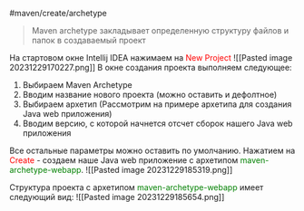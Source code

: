 #maven/create/archetype
> Maven archetype закладывает определенную структуру файлов и папок в создаваемый проект

На стартовом окне Intellij IDEA нажимаем на <font style="color:red">New Project</font>
![[Pasted image 20231229170227.png]]
В окне создания проекта выполняем следующее:
1. Выбираем Maven Archetype
2. Вводим название нового проекта (можно оставить и дефолтное)
3. Выбираем архетип (Рассмотрим на примере архетипа для создания Java web приложения)
4. Вводим версию, с которой начнется отсчет сборок нашего Java web приложения

Все остальные параметры можно оставить по умолчанию.
Нажатием на <font style="color:red">Create</font> - создаем наше Java web приложение с архетипом <font style="color:green">maven-archetype-webapp</font>.
![[Pasted image 20231229185319.png]]

Структура проекта с архетипом <font style="color:green">maven-archetype-webapp</font> имеет следующий вид:
![[Pasted image 20231229185654.png]]